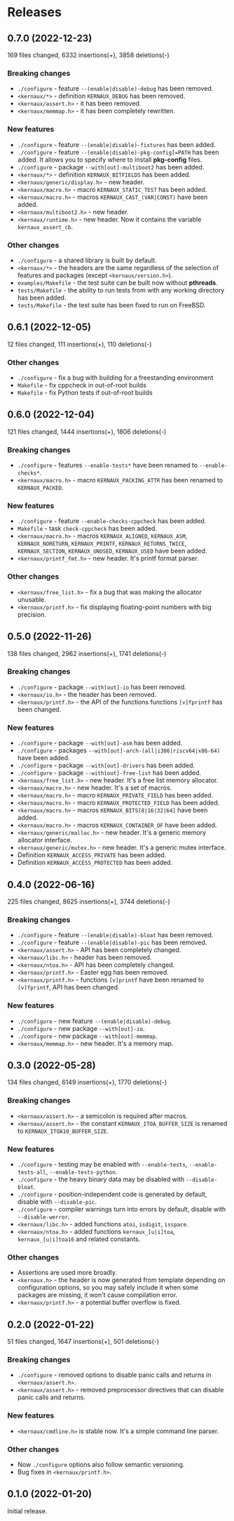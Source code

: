 Releases
========



0.7.0 (2022-12-23)
------------------

169 files changed, 6332 insertions(+), 3858 deletions(-)

### Breaking changes

* `./configure` - feature `--(enable|disable)-debug` has been removed.
* `<kernaux/*>` - definition `KERNAUX_DEBUG` has been removed.
* `<kernaux/assert.h>` - it has been removed.
* `<kernaux/memmap.h>` - it has been completely rewritten.

### New features

* `./configure` - feature `--(enable|disable)-fixtures` has been added.
* `./configure` - feature `--(enable|disable)-pkg-config[=PATH` has been added.
  It allows you to specify where to install **pkg-config** files.
* `./configure` - package `--with[out]-multiboot2` has been added.
* `<kernaux/*>` - definition `KERNAUX_BITFIELDS` has been added.
* `<kernaux/generic/display.h>` - new header.
* `<kernaux/macro.h>` - macro `KERNAUX_STATIC_TEST` has been added.
* `<kernaux/macro.h>` - macros `KERNAUX_CAST_(VAR|CONST)` have been added.
* `<kernaux/multiboot2.h>` - new header.
* `<kernaux/runtime.h>` - new header. Now it contains the variable
  `kernaux_assert_cb`.

### Other changes

* `./configure` - a shared library is built by default.
* `<kernaux/*>` - the headers are the same regardless of the selection
  of features and packages (except `<kernaux/version.h>`).
* `examples/Makefile` - the test suite can be built now without **pthreads**.
* `tests/Makefile` - the ability to run tests from with any working directory
  has been added.
* `tests/Makefile` - the test suite has been fixed to run on FreeBSD.



0.6.1 (2022-12-05)
------------------

12 files changed, 111 insertions(+), 110 deletions(-)

### Other changes

* `./configure` - fix a bug with building for a freestanding environment
* `Makefile` - fix cppcheck in out-of-root builds
* `Makefile` - fix Python tests if out-of-root builds



0.6.0 (2022-12-04)
------------------

121 files changed, 1444 insertions(+), 1806 deletions(-)

### Breaking changes

* `./configure` - features `--enable-tests*` have been renamed
  to `--enable-checks*`.
* `<kernaux/macro.h>` - macro `KERNAUX_PACKING_ATTR` has been renamed
  to `KERNAUX_PACKED`.

### New features

* `./configure` - feature `--enable-checks-cppcheck` has been added.
* `Makefile` - task `check-cppcheck` has been added.
* `<kernaux/macro.h>` - macros `KERNAUX_ALIGNED`, `KERNAUX_ASM`,
  `KERNAUX_NORETURN`, `KERNAUX_PRINTF`, `KERNAUX_RETURNS_TWICE`,
  `KERNAUX_SECTION`, `KERNAUX_UNUSED`, `KERNAUX_USED` have been added.
* `<kernaux/printf_fmt.h>` - new header. It's printf format parser.

### Other changes

* `<kernaux/free_list.h>` - fix a bug that was making the allocator unusable.
* `<kernaux/printf.h>` - fix displaying floating-point numbers with big
  precision.



0.5.0 (2022-11-26)
------------------

138 files changed, 2962 insertions(+), 1741 deletions(-)

### Breaking changes

* `./configure` - package `--with[out]-io` has been removed.
* `<kernaux/io.h>` - the header has been removed.
* `<kernaux/printf.h>` - the API of the functions functions `[v]fprintf` has
  been changed.

### New features

* `./configure` - package `--with[out]-asm` has been added.
* `./configure` - packages `--with[out]-arch-(all|i386|riscv64|x86-64)` have
  been added.
* `./configure` - package `--with[out]-drivers` has been added.
* `./configure` - package `--with[out]-free-list` has been added.
* `<kernaux/free_list.h>` - new header. It's a free list memory allocator.
* `<kernaux/macro.h>` - new header. It's a set of macros.
* `<kernaux/macro.h>` - macro `KERNAUX_PRIVATE_FIELD` has been added.
* `<kernaux/macro.h>` - macro `KERNAUX_PROTECTED_FIELD` has been added.
* `<kernaux/macro.h>` - macros `KERNAUX_BITS[8|16|32|64]` have been added.
* `<kernaux/macro.h>` - macros `KERNAUX_CONTAINER_OF` have been added.
* `<kernaux/generic/malloc.h>` - new header. It's a generic memory allocator
  interface.
* `<kernaux/generic/mutex.h>` - new header. It's a generic mutex interface.
* Definition `KERNAUX_ACCESS_PRIVATE` has been added.
* Definition `KERNAUX_ACCESS_PROTECTED` has been added.



0.4.0 (2022-06-16)
------------------

225 files changed, 8625 insertions(+), 3744 deletions(-)

### Breaking changes

* `./configure` - feature `--(enable|disable)-bloat` has been removed.
* `./configure` - feature `--(enable|disable)-pic` has been removed.
* `<kernaux/assert.h>` - API has been completely changed.
* `<kernaux/libc.h>` - header has been removed.
* `<kernaux/ntoa.h>` - API has been completely changed.
* `<kernaux/printf.h>` - Easter egg has been removed.
* `<kernaux/printf.h>` - functions `[v]printf` have been renamed to `[v]fprintf`,
  API has been changed.

### New features

* `./configure` - new feature `--(enable|disable)-debug`.
* `./configure` - new package `--with[out]-io`.
* `./configure` - new package `--with[out]-memmap`.
* `<kernaux/memmap.h>` - new header. It's a memory map.



0.3.0 (2022-05-28)
------------------

134 files changed, 6149 insertions(+), 1770 deletions(-)

### Breaking changes

* `<kernaux/assert.h>` - a semicolon is required after macros.
* `<kernaux/assert.h>` - the constant `KERNAUX_ITOA_BUFFER_SIZE` is renamed to
  `KERNAUX_ITOA10_BUFFER_SIZE`.

### New features

* `./configure` - testing may be enabled with `--enable-tests`,
  `--enable-tests-all`, `--enable-tests-python`.
* `./configure` - the heavy binary data may be disabled with `--disable-bloat`.
* `./configure` - position-independent code is generated by default, disable
  with `--disable-pic`.
* `./configure` - compiler warnings turn into errors by default, disable with
  `--disable-werror`.
* `<kernaux/libc.h>` - added functions `atoi`, `isdigit`, `isspace`.
* `<kernaux/ntoa.h>` - added functions `kernaux_[u|i]toa`, `kernaux_[u|i]toa16`
  and related constants.

### Other changes

* Assertions are used more broadly.
* `<kernaux.h>` - the header is now generated from template depending on
  configuration options, so you may safely include it when some packages are
  missing, it won't cause compilation error.
* `<kernaux/printf.h>` - a potential buffer overflow is fixed.



0.2.0 (2022-01-22)
------------------

51 files changed, 1647 insertions(+), 501 deletions(-)

### Breaking changes

* `./configure` - removed options to disable panic calls and returns in
  `<kernaux/assert.h>`.
* `<kernaux/assert.h>` - removed preprocessor directives that can disable panic
  calls and returns.

### New features

* `<kernaux/cmdline.h>` is stable now. It's a simple command line parser.

### Other changes

* Now `./configure` options also follow semantic versioning.
* Bug fixes in `<kernaux/printf.h>`.



0.1.0 (2022-01-20)
------------------

Initial release.
